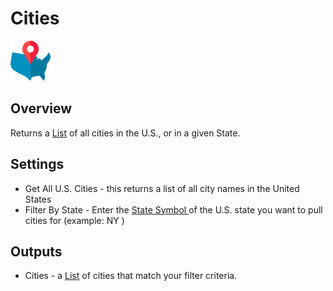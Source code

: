 # Cities

![Generate a list of U.S. cities.](../../.gitbook/assets/city_data.png)

## Overview

Returns a [List](../../introduction/variables.md#lists) of all cities in the U.S., or in a given State.

## Settings

* Get All U.S. Cities - this returns a list of all city names in the United States
* Filter By State - Enter the [State Symbol ](https://www.bls.gov/cew/cewedr10.htm)of the U.S. state you want to pull cities for \(example: NY \)

## Outputs

* Cities - a [List](../../introduction/variables.md#lists) of cities that match your filter criteria. 

